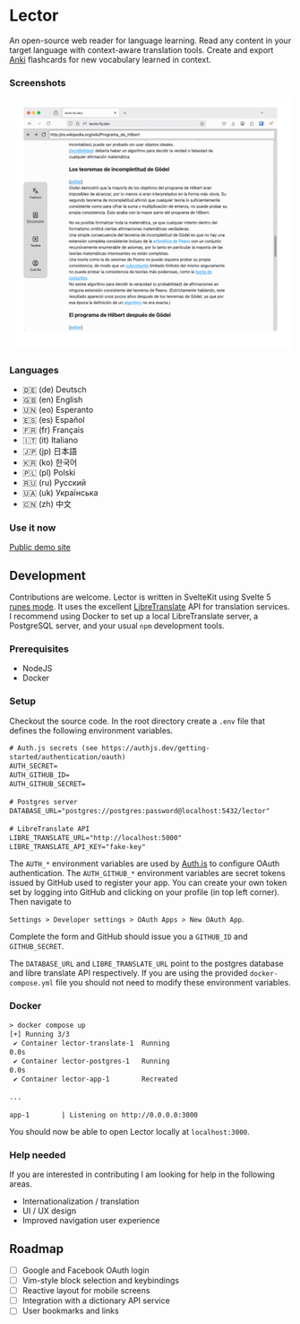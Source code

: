 # Lector

An open-source web reader for language learning.  Read any content in your target language with context-aware translation tools.  Create and export [Anki](https://apps.ankiweb.net/) flashcards for new vocabulary learned in context.

### Screenshots

![demo](./docs/assets/demo.gif)

### Languages

- 🇩🇪 (de) Deutsch
- 🇬🇧 (en) English
- 🇺🇳 (eo) Esperanto
- 🇪🇸 (es) Español
- 🇫🇷 (fr) Français
- 🇮🇹 (it) Italiano
- 🇯🇵 (jp) 日本語
- 🇰🇷 (ko) 한국어
- 🇵🇱 (pl) Polski
- 🇷🇺 (ru) Русский
- 🇺🇦 (uk) Українська
- 🇨🇳 (zh) 中文

### Use it now

[Public demo site](https://lector.fly.dev)


## Development

Contributions are welcome.  Lector is written in SvelteKit using Svelte 5 [runes mode](https://svelte.dev/docs/svelte/what-are-runes).  It uses the excellent [LibreTranslate](https://github.com/LibreTranslate/LibreTranslate) API for translation services.  I recommend using Docker to set up a local LibreTranslate server, a PostgreSQL server, and your usual `npm` development tools.

### Prerequisites

- NodeJS
- Docker

### Setup

Checkout the source code.  In the root directory create a `.env` file that defines the following environment variables.

```
# Auth.js secrets (see https://authjs.dev/getting-started/authentication/oauth)
AUTH_SECRET=
AUTH_GITHUB_ID=
AUTH_GITHUB_SECRET=

# Postgres server
DATABASE_URL="postgres://postgres:password@localhost:5432/lector"

# LibreTranslate API
LIBRE_TRANSLATE_URL="http://localhost:5000"
LIBRE_TRANSLATE_API_KEY="fake-key"
```

The `AUTH_*` environment variables are used by [Auth.js](https://authjs.dev) to
configure OAuth authentication.  The `AUTH_GITHUB_*` environment variables are
secret tokens issued by GitHub used to register your app.  You can create your
own token set by logging into GitHub and clicking on your profile (in top left 
corner). Then navigate to 

`Settings > Developer settings > OAuth Apps > New OAuth App`.  

Complete the form and GitHub should issue you a `GITHUB_ID` and `GITHUB_SECRET`.

The `DATABASE_URL` and `LIBRE_TRANSLATE_URL` point to the postgres database and
libre translate API respectively.  If you are using the provided `docker-compose.yml`
file you should not need to modify these environment variables.

### Docker

```
> docker compose up
[+] Running 3/3
 ✔ Container lector-translate-1  Running                                                                                                                                         0.0s 
 ✔ Container lector-postgres-1   Running                                                                                                                                         0.0s 
 ✔ Container lector-app-1        Recreated

...

app-1        | Listening on http://0.0.0.0:3000
```

You should now be able to open Lector locally at `localhost:3000`.

### Help needed

If you are interested in contributing I am looking for help in the following areas.

- Internationalization / translation
- UI / UX design
- Improved navigation user experience

## Roadmap

- [ ] Google and Facebook OAuth login
- [ ] Vim-style block selection and keybindings
- [ ] Reactive layout for mobile screens
- [ ] Integration with a dictionary API service
- [ ] User bookmarks and links
